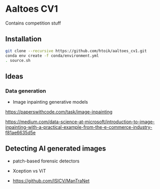 # Aaltoes CV1

Contains competition stuff

## Installation

```bash
git clone --recursive https://github.com/htoik/aaltoes_cv1.git
conda env create -f conda/environment.yml
. source.sh
```

## 

## Ideas

### Data generation

- Image inpainting generative models

https://paperswithcode.com/task/image-inpainting

https://medium.com/data-science-at-microsoft/introduction-to-image-inpainting-with-a-practical-example-from-the-e-commerce-industry-f81ae6635d5e



## Detecting AI generated images

- patch-based forensic detectors

- Xception vs ViT

- https://github.com/ISICV/ManTraNet
